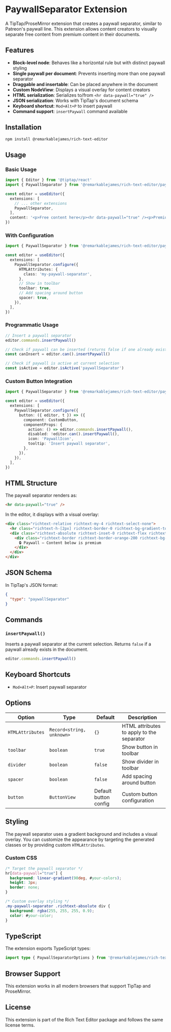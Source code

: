 # PaywallSeparator Extension

A TipTap/ProseMirror extension that creates a paywall separator, similar to Patreon's paywall line. This extension allows content creators to visually separate free content from premium content in their documents.

## Features

- **Block-level node**: Behaves like a horizontal rule but with distinct paywall styling
- **Single paywall per document**: Prevents inserting more than one paywall separator
- **Draggable and insertable**: Can be placed anywhere in the document
- **Custom NodeView**: Displays a visual overlay for content creators
- **HTML serialization**: Serializes to/from `<hr data-paywall="true" />`
- **JSON serialization**: Works with TipTap's document schema
- **Keyboard shortcut**: `Mod+Alt+P` to insert paywall
- **Command support**: `insertPaywall` command available

## Installation

```bash
npm install @remarkablejames/rich-text-editor
```

## Usage

### Basic Usage

```typescript
import { Editor } from '@tiptap/react'
import { PaywallSeparator } from '@remarkablejames/rich-text-editor/paywallseparator'

const editor = useEditor({
  extensions: [
    // ... other extensions
    PaywallSeparator,
  ],
  content: '<p>Free content here</p><hr data-paywall="true" /><p>Premium content here</p>',
})
```

### With Configuration

```typescript
import { PaywallSeparator } from '@remarkablejames/rich-text-editor/paywallseparator'

const editor = useEditor({
  extensions: [
    PaywallSeparator.configure({
      HTMLAttributes: {
        class: 'my-paywall-separator',
      },
      // Show in toolbar
      toolbar: true,
      // Add spacing around button
      spacer: true,
    }),
  ],
})
```

### Programmatic Usage

```typescript
// Insert a paywall separator
editor.commands.insertPaywall()

// Check if paywall can be inserted (returns false if one already exists)
const canInsert = editor.can().insertPaywall()

// Check if paywall is active at current selection
const isActive = editor.isActive('paywallSeparator')
```

### Custom Button Integration

```typescript
import { PaywallSeparator } from '@remarkablejames/rich-text-editor/paywallseparator'

const editor = useEditor({
  extensions: [
    PaywallSeparator.configure({
      button: ({ editor, t }) => ({
        component: CustomButton,
        componentProps: {
          action: () => editor.commands.insertPaywall(),
          disabled: !editor.can().insertPaywall(),
          icon: 'PaywallIcon',
          tooltip: 'Insert paywall separator',
        },
      }),
    }),
  ],
})
```

## HTML Structure

The paywall separator renders as:

```html
<hr data-paywall="true" />
```

In the editor, it displays with a visual overlay:

```html
<div class="richtext-relative richtext-my-4 richtext-select-none">
  <hr class="richtext-h-[2px] richtext-border-0 richtext-bg-gradient-to-r richtext-from-orange-400 richtext-via-red-500 richtext-to-pink-500" />
  <div class="richtext-absolute richtext-inset-0 richtext-flex richtext-items-center richtext-justify-center">
    <div class="richtext-border richtext-border-orange-200 richtext-bg-white richtext-px-3 richtext-py-1 richtext-text-xs richtext-font-medium richtext-text-orange-700 richtext-rounded-lg richtext-shadow-sm">
      🔒 Paywall — Content below is premium
    </div>
  </div>
</div>
```

## JSON Schema

In TipTap's JSON format:

```json
{
  "type": "paywallSeparator"
}
```

## Commands

### `insertPaywall()`

Inserts a paywall separator at the current selection. Returns `false` if a paywall already exists in the document.

```typescript
editor.commands.insertPaywall()
```

## Keyboard Shortcuts

- `Mod+Alt+P`: Insert paywall separator

## Options

| Option | Type | Default | Description |
|--------|------|---------|-------------|
| `HTMLAttributes` | `Record<string, unknown>` | `{}` | HTML attributes to apply to the separator |
| `toolbar` | `boolean` | `true` | Show button in toolbar |
| `divider` | `boolean` | `false` | Show divider in toolbar |
| `spacer` | `boolean` | `false` | Add spacing around button |
| `button` | `ButtonView` | Default button config | Custom button configuration |

## Styling

The paywall separator uses a gradient background and includes a visual overlay. You can customize the appearance by targeting the generated classes or by providing custom `HTMLAttributes`.

### Custom CSS

```css
/* Target the paywall separator */
hr[data-paywall="true"] {
  background: linear-gradient(90deg, #your-colors);
  height: 3px;
  border: none;
}

/* Custom overlay styling */
.my-paywall-separator .richtext-absolute div {
  background: rgba(255, 255, 255, 0.9);
  color: #your-color;
}
```

## TypeScript

The extension exports TypeScript types:

```typescript
import type { PaywallSeparatorOptions } from '@remarkablejames/rich-text-editor/paywallseparator'
```

## Browser Support

This extension works in all modern browsers that support TipTap and ProseMirror.

## License

This extension is part of the Rich Text Editor package and follows the same license terms.

